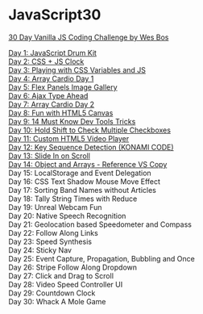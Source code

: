 # JavaScript30

<a href="https://javascript30.com/">30 Day Vanilla JS Coding Challenge by Wes Bos</a>

<a href="https://neekaisweird.github.io/day-1-drum-kit.html">Day 1: JavaScript Drum Kit</a><br>
<a href="https://neekaisweird.github.io/day-2-clock.html">Day 2: CSS + JS Clock</a><br>
<a href="https://neekaisweird.github.io/day-3-css-variables.html">Day 3: Playing with CSS Variables and JS</a><br>
<a href="https://neekaisweird.github.io/day-4-array-cardio-1.html">Day 4: Array Cardio Day 1</a><br>
<a href="https://neekaisweird.github.io/day-5-flex-panel-gallery.html">Day 5: Flex Panels Image Gallery</a><br>
<a href="https://neekaisweird.github.io/day-6-ajax-type-ahead.html">Day 6: Ajax Type Ahead</a><br>
<a href="https://neekaisweird.github.io/day-7-array-cardio-2.html">Day 7: Array Cardio Day 2</a><br>
<a href="https://neekaisweird.github.io/day-8-fun-with-canvas.html">Day 8: Fun with HTML5 Canvas</a><br>
<a href="https://neekaisweird.github.io/day-9-dev-tools-tricks.html">Day 9: 14 Must Know Dev Tools Tricks</a><br>
<a href="https://neekaisweird.github.io/day-10-hold-shift-multiple-checkboxes.html">Day 10: Hold Shift to Check Multiple Checkboxes</a><br>
<a href="https://neekaisweird.github.io/day-11-custom-video-player.html">Day 11: Custom HTML5 Video Player</a><br>
<a href="https://neekaisweird.github.io/day-12-key-sequence-detection.html">Day 12: Key Sequence Detection (KONAMI CODE)</a><br>
<a href="https://neekaisweird.github.io/day-13-slide-in-on-scroll.html">Day 13: Slide In on Scroll</a><br>
<a href="https://neekaisweird.github.io/day-14-reference-vs-copy.html">Day 14: Object and Arrays - Reference VS Copy</a><br>
Day 15: LocalStorage and Event Delegation<br>
Day 16: CSS Text Shadow Mouse Move Effect<br>
Day 17: Sorting Band Names without Articles<br>
Day 18: Tally String Times with Reduce<br>
Day 19: Unreal Webcam Fun<br>
Day 20: Native Speech Recognition<br>
Day 21: Geolocation based Speedometer and Compass<br>
Day 22: Follow Along Links<br>
Day 23: Speed Synthesis<br>
Day 24: Sticky Nav<br>
Day 25: Event Capture, Propagation, Bubbling and Once<br>
Day 26: Stripe Follow Along Dropdown<br>
Day 27: Click and Drag to Scroll<br>
Day 28: Video Speed Controller UI<br>
Day 29: Countdown Clock<br>
Day 30: Whack A Mole Game<br>
